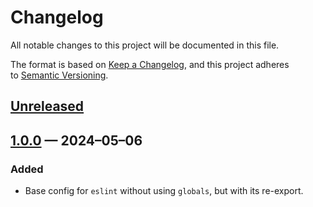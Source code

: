 <!-- markdownlint-disable MD024 -->
# Changelog

All notable changes to this project will be documented in this file.

The format is based on [Keep a Changelog](https://keepachangelog.com/en/1.1.0/), and this project adheres to [Semantic Versioning](https://semver.org/spec/v2.0.0.html).

## [Unreleased]

## [1.0.0] — 2024–05–06

### Added

- Base config for `eslint` without using `globals`, but with its re-export.

[Unreleased]: https://github.com/firefoxic/codeguide/compare/v1.0.0...HEAD
[1.0.0]: https://github.com/firefoxic/codeguide/releases/tag/v1.0.0
